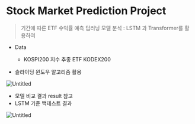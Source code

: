 # Stock Market Prediction Project

> 기간에 따른 ETF 수익률 예측 딥러닝 모델 분석
: LSTM 과 Transformer를 활용하여
> 

- Data
    - KOSPI200 지수 추종 ETF KODEX200

- 슬라이딩 윈도우 알고리즘 활용

![Untitled](./image/Untitled.png)

- 모델 비교 결과 result 참고
- LSTM 기준 백테스트 결과

![Untitled](./image/Untitled2.png)